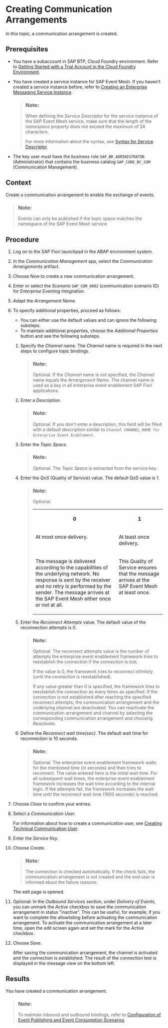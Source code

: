 <!-- loio705564ad01504a9280ba69bbe99a91ba -->

# Creating Communication Arrangements

In this topic, a communication arrangement is created.



## Prerequisites

-   You have a subaccount in SAP BTP, Cloud Foundry environment. Refer to [Getting Started with a Trial Account in the Cloud Foundry Environment](https://help.sap.com/docs/BTP/65de2977205c403bbc107264b8eccf4b/e50ab7b423f04a8db301d7678946626e.html).

-   You have created a service instance for SAP Event Mesh. If you haven't created a service instance before, refer to [Creating an Enterprise Messaging Service Instance](https://help.sap.com/viewer/bf82e6b26456494cbdd197057c09979f/Cloud/en-US/d0483a9e38434f23a4579d6fcc72654b.html).

    > ### Note:  
    > When defining the *Service Descriptor* for the service instance of the SAP Event Mesh service, make sure that the length of the *namespace* property does not exceed the maximum of 24 characters.
    > 
    > For more information about the syntax, see [Syntax for Service Descriptor](https://help.sap.com/docs/SAP_EM/bf82e6b26456494cbdd197057c09979f/5696828fd5724aa5b26412db09163530.html).

-   The key user must have the business role `SAP_BR_ADMINISTRATOR` \(Administrator\) that contains the business catalog `SAP_CORE_BC_COM` \(Communication Management\).




## Context

Create a communication arrangement to enable the exchange of events.

> ### Note:  
> Events can only be published if the topic space matches the namespace of the SAP Event Mesh service.



## Procedure

1.  Log on to the SAP Fiori launchpad in the ABAP environment system.

2.  In the *Communication Management* app, select the *Communication Arrangements* artifact.

3.  Choose *New* to create a new communication arrangement.

4.  Enter or select the *Scenario* `SAP_COM_0092` \(communication scenario ID\) for *Enterprise Eventing Integration*.

5.  Adapt the *Arrangement Name*.

6.  To specify additional properties, proceed as follows:

    -   You can either use the default values and can ignore the following substeps.
    -   To maintain additional properties, choose the *Additional Properties* button and see the following substeps.

    1.  Specify the *Channel* name. The *Channel* name is required in the next steps to configure topic bindings.

        > ### Note:  
        > Optional. If the *Channel* name is not specified, the *Channel* name equals the *Arrangement Name*. The channel name is used as a key in all enterprise event enablement SAP Fiori applications.

    2.  Enter a *Description*.

        > ### Note:  
        > Optional. If you don't enter a description, this field will be filled with a default description similar to `Channel CHANNEL_NAME for Enterprise Event Enablement`.

    3.  Enter the *Topic Space*.

        > ### Note:  
        > Optional. The *Topic Space* is extracted from the service key.

    4.  Enter the *QoS* \(Quality of Service\) value. The default QoS value is 1.

        > ### Note:  
        > Optional.
        > 
        > 
        > <table>
        > <tr>
        > <th valign="top">
        > 
        > 0
        > 
        > </th>
        > <th valign="top">
        > 
        > 1
        > 
        > </th>
        > </tr>
        > <tr>
        > <td valign="top">
        > 
        > At most once delivery.
        > 
        > </td>
        > <td valign="top">
        > 
        > At least once delivery.
        > 
        > </td>
        > </tr>
        > <tr>
        > <td valign="top">
        > 
        > The message is delivered according to the capabilities of the underlying network. No response is sent by the receiver and no retry is performed by the sender. The message arrives at the SAP Event Mesh either once or not at all.
        > 
        > </td>
        > <td valign="top">
        > 
        > This Quality of Service ensures that the message arrives at the SAP Event Mesh at least once.
        > 
        > </td>
        > </tr>
        > </table>

    5.  Enter the *Reconnect Attempts* value. The default value of the reconnection attempts is 0.

        > ### Note:  
        > Optional. The reconnect attempts value is the number of attempts the enterprise event enablement framework tries to reestablish the connection if the connection is lost.
        > 
        > If the value is 0, the framework tries to reconnect infinitely \(until the connection is reestablished\).
        > 
        > If any value greater than 0 is specified, the framework tries to reestablish the connection as many times as specified. If the connection is not established after reaching the specified reconnect attempts, the communication arrangement and the underlying channel are deactivated. You can reactivate the communication arrangement and channel by selecting the corresponding communication arrangement and choosing *Reactivate*.


    1.  Define the *Reconnect wait time\(sec\)*. The default wait time for reconnection is 10 seconds.

        > ### Note:  
        > Optional. The enterprise event enablement framework waits for the mentioned time \(in seconds\) and then tries to reconnect. The value entered here is the initial wait time. For all subsequent wait times, the enterprise event enablement framework increases the wait time according to the internal logic. If the attempts fail, the framework increases the wait time until the reconnect wait time \(1800 seconds\) is reached.


7.  Choose *Close* to confirm your entries.

8.  Select a *Communication User*.

    For information about how to create a communication user, see [Creating Technical Communication User](creating-technical-communication-user-576291c.md).

9.  Enter the *Service Key*.

10. Choose *Create*.

    > ### Note:  
    > The connection is checked automatically. If the check fails, the communication arrangement is not created and the end user is informed about the failure reasons.

    The edit page is opened.

11. Optional: In the *Outbound Services* section, under *Delivery of Events*, you can unmark the *Active* checkbox to save the communication arrangement in status "inactive". This can be useful, for example, if you want to complete the allowlisting before activating the communication arrangement. To activate the communication arrangement at a later time, open the edit screen again and set the mark for the *Active* checkbox.

12. Choose *Save*.

    After saving the communication arrangement, the channel is activated and the connection is established. The result of the connection test is displayed in the message view on the bottom left.




## Results

You have created a communication arrangement.

> ### Note:  
> To maintain inbound and outbound bindings, refer to [Configuration of Event Publishing and Event Consumption Scenarios](configuration-of-event-publishing-and-event-consumption-scenarios-978b039.md)

